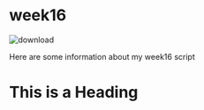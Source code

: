 # week16
![download](https://user-images.githubusercontent.com/35381239/39259501-29d7eb3c-487c-11e8-9206-07b4f4412a81.jpg)

Here are some information about my week16 script
# This is a Heading
